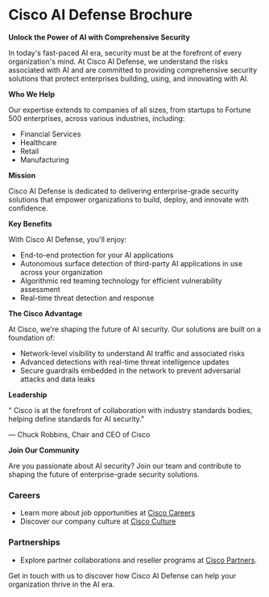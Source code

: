**Cisco AI Defense Brochure**
=====================================

**Unlock the Power of AI with Comprehensive Security**

In today's fast-paced AI era, security must be at the forefront of every organization's mind. At Cisco AI Defense, we understand the risks associated with AI and are committed to providing comprehensive security solutions that protect enterprises building, using, and innovating with AI.

**Who We Help**

Our expertise extends to companies of all sizes, from startups to Fortune 500 enterprises, across various industries, including:

* Financial Services
* Healthcare
* Retail
* Manufacturing

**Mission**

Cisco AI Defense is dedicated to delivering enterprise-grade security solutions that empower organizations to build, deploy, and innovate with confidence.

**Key Benefits**

With Cisco AI Defense, you'll enjoy:

* End-to-end protection for your AI applications
* Autonomous surface detection of third-party AI applications in use across your organization
* Algorithmic red teaming technology for efficient vulnerability assessment
* Real-time threat detection and response

**The Cisco Advantage**

At Cisco, we're shaping the future of AI security. Our solutions are built on a foundation of:

* Network-level visibility to understand AI traffic and associated risks
* Advanced detections with real-time threat intelligence updates
* Secure guardrails embedded in the network to prevent adversarial attacks and data leaks

**Leadership**

" Cisco is at the forefront of collaboration with industry standards bodies, helping define standards for AI security."

— Chuck Robbins, Chair and CEO of Cisco

**Join Our Community**

Are you passionate about AI security? Join our team and contribute to shaping the future of enterprise-grade security solutions.

### **Careers**

* Learn more about job opportunities at [Cisco Careers](https://www.cisco.com/c/en/us/jobs.html)
* Discover our company culture at [Cisco Culture](https://www.cisco.com/culture)

### **Partnerships**

* Explore partner collaborations and reseller programs at [Cisco Partners](https://csc.cisco.com/search/default.aspx?search=Partners).

Get in touch with us to discover how Cisco AI Defense can help your organization thrive in the AI era.
